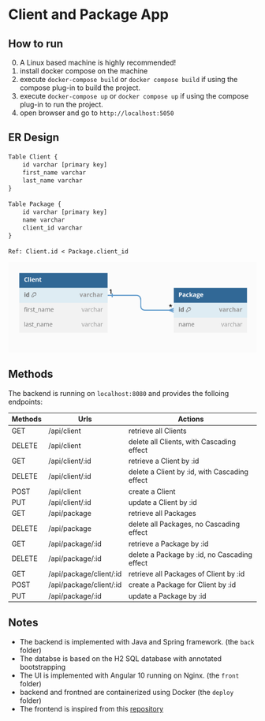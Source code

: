 # Client and Package App
## How to run
0. A Linux based machine is highly recommended!
1. install docker compose on the machine
2. execute `docker-compose build` or `docker compose build` if using the compose plug-in to build the project.
3. execute `docker-compose up` or `docker compose up` if using the compose plug-in to run the project.
4. open browser and go to `http://localhost:5050`

## ER Design
```
Table Client {
	id varchar [primary key]
	first_name varchar
	last_name varchar 
}

Table Package {
	id varchar [primary key]
	name varchar
	client_id varchar
}

Ref: Client.id < Package.client_id
```
![alt text](https://raw.githubusercontent.com/poname/canhs-task/main/blob/erd.png?raw=true)



## Methods
The backend is running on `localhost:8080` and provides the folloing endpoints:

| Methods | Urls | Actions |
| ------------ | ------------ | ------------ |
| GET | /api/client | retrieve all Clients |
| DELETE | /api/client  | delete all Clients, with Cascading effect |
| GET | /api/client/:id  | retrieve a Client by :id |
| DELETE | /api/client/:id  | delete a Client by :id, with Cascading effect |
| POST | /api/client  | create a Client |
| PUT | /api/client/:id  | update a Client by :id |
| GET | /api/package | retrieve all Packages |
| DELETE | /api/package  | delete all Packages, no Cascading effect |
| GET | /api/package/:id  | retrieve a Package by :id |
| DELETE | /api/package/:id  | delete a Package by :id, no Cascading effect |
| GET | /api/package/client/:id  | retrieve all Packages of Client by :id |
| POST | /api/package/client/:id  | create a Package for Client by :id |
| PUT | /api/package/:id  | update a Package by :id |

## Notes
- The backend is implemented with Java and Spring framework. (the `back` folder)
- The databse is based on the H2 SQL database with annotated bootstrapping
- The UI is implemented with Angular 10 running on Nginx. (the `front` folder)
- backend and frontned are containerized using Docker (the `deploy` folder)
- The frontend is inspired from this [repository](https://github.com/RameshMF/Angular10-SpringBoot-CRUD-Tutorialhttp:// "repo")
